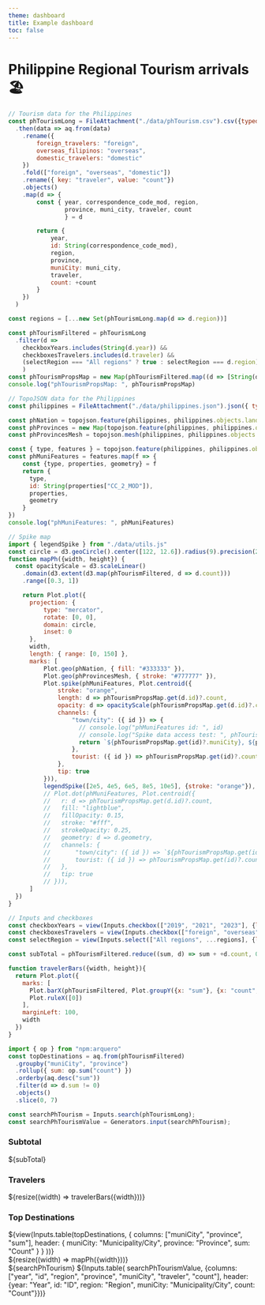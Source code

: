 ```yaml
---
theme: dashboard
title: Example dashboard
toc: false
---
```


# Philippine Regional Tourism arrivals 🏖️

```js
// Tourism data for the Philippines
const phTourismLong = FileAttachment("./data/phTourism.csv").csv({typed: false})
  .then(data => aq.from(data)
    .rename({
        foreign_travelers: "foreign",
        overseas_filipinos: "overseas",
        domestic_travelers: "domestic"
    })
    .fold(["foreign", "overseas", "domestic"])
    .rename({ key: "traveler", value: "count"})
    .objects()
    .map(d => {
        const { year, correspondence_code_mod, region, 
                province, muni_city, traveler, count
                } = d

        return {
            year,
            id: String(correspondence_code_mod),
            region,
            province,
            muniCity: muni_city,
            traveler,
            count: +count
        }
    })
  )
```

```js
const regions = [...new Set(phTourismLong.map(d => d.region))]
```

```js 
const phTourismFiltered = phTourismLong
  .filter(d => 
    checkboxYears.includes(String(d.year)) &&
    checkboxesTravelers.includes(d.traveler) &&
    (selectRegion === "All regions" ? true : selectRegion === d.region)
    )
const phTourismPropsMap = new Map(phTourismFiltered.map((d => [String(d.id), d])))
console.log("phTourismPropsMap: ", phTourismPropsMap)
```

```js
// TopoJSON data for the Philippines
const philippines = FileAttachment("./data/philippines.json").json({ typed: true })
```

```js
const phNation = topojson.feature(philippines, philippines.objects.land)
const phProvinces = new Map(topojson.feature(philippines, philippines.objects.provinces).features.map(d => [d.properties["CC_1"], d]))
const phProvincesMesh = topojson.mesh(philippines, philippines.objects.provinces, (a, b) => a!== b)

const { type, features } = topojson.feature(philippines, philippines.objects.municipalities)
const phMuniFeatures = features.map(f => {
    const {type, properties, geometry} = f
    return { 
      type,
      id: String(properties["CC_2_MOD"]),
      properties,
      geometry
    }
})
console.log("phMuniFeatures: ", phMuniFeatures)
```

```js
// Spike map
import { legendSpike } from "./data/utils.js"
const circle = d3.geoCircle().center([122, 12.6]).radius(9).precision(2)()
function mapPh({width, height}) {
  const opacityScale = d3.scaleLinear()
    .domain(d3.extent(d3.map(phTourismFiltered, d => d.count)))
    .range([0.3, 1])

    return Plot.plot({
      projection: {
          type: "mercator",
          rotate: [0, 0],
          domain: circle,
          inset: 0
      },
      width,
      length: { range: [0, 150] },
      marks: [
          Plot.geo(phNation, { fill: "#333333" }),
          Plot.geo(phProvincesMesh, { stroke: "#777777" }),
          Plot.spike(phMuniFeatures, Plot.centroid({
              stroke: "orange",
              length: d => phTourismPropsMap.get(d.id)?.count,
              opacity: d => opacityScale(phTourismPropsMap.get(d.id)?.count),
              channels: {
                  "town/city": ({ id }) => {
                    // console.log("phMuniFeatures id: ", id)
                    // console.log("Spike data access test: ", phTourismPropsMap.get(id))
                    return `${phTourismPropsMap.get(id)?.muniCity}, ${phTourismPropsMap.get(id)?.province}`
                  },
                  tourist: ({ id }) => phTourismPropsMap.get(id)?.count,
              },
              tip: true
          })),
          legendSpike([2e5, 4e5, 6e5, 8e5, 10e5], {stroke: "orange"}),
          // Plot.dot(phMuniFeatures, Plot.centroid({
          //   r: d => phTourismPropsMap.get(d.id)?.count,
          //   fill: "lightblue",
          //   fillOpacity: 0.15,
          //   stroke: "#fff",
          //   strokeOpacity: 0.25,
          //   geometry: d => d.geometry,
          //   channels: {
          //       "town/city": ({ id }) => `${phTourismPropsMap.get(id)?.muniCity}, ${phTourismPropsMap.get(id)?.province}`,
          //       tourist: ({ id }) => phTourismPropsMap.get(id)?.count,
          //   },
          //   tip: true
          // })),
      ]
  })
}
```

```js
// Inputs and checkboxes
const checkboxYears = view(Inputs.checkbox(["2019", "2021", "2023"], {label: "Select year/s", value: ["2019", "2021", "2023"]}))
const checkboxesTravelers = view(Inputs.checkbox(["foreign", "overseas", "domestic"], {label: "Select travelers", value: ["foreign"]}))
const selectRegion = view(Inputs.select(["All regions", ...regions], {label: "Select region"}))
```

```js
const subTotal = phTourismFiltered.reduce((sum, d) => sum + +d.count, 0)

function travelerBars({width, height}){
  return Plot.plot({
    marks: [
      Plot.barX(phTourismFiltered, Plot.groupY({x: "sum"}, {x: "count", y: "traveler", sort: {y: "x", reverse: true }, fill: "lightblue"})),
      Plot.ruleX([0])
    ],
    marginLeft: 100,
    width
  })
}

import { op } from "npm:arquero"
const topDestinations = aq.from(phTourismFiltered)
  .groupby("muniCity", "province")
  .rollup({ sum: op.sum("count") })
  .orderby(aq.desc("sum"))
  .filter(d => d.sum != 0)
  .objects()
  .slice(0, 7)
```

```js
const searchPhTourism = Inputs.search(phTourismLong);
const searchPhTourismValue = Generators.input(searchPhTourism);
```

<div class="grid grid-cols-3">
  <div class="card">
    <div class="card">
      <h3>Subtotal</h3>
      ${subTotal}
    </div>
    <div class="card">
      <h3>Travelers</h3>
      ${resize((width) => travelerBars({width}))}
    </div>
    <div class="card">
      <h3>Top Destinations</h3>
      ${view(Inputs.table(topDestinations, {
        columns: ["muniCity", "province", "sum"],
        header: { muniCity: "Municipality/City", province: "Province", sum: "Count" }
        }
      ))}
    </div>
  </div>  
  <div class="card grid-colspan-2">
    ${resize((width) => mapPh({width}))}
  </div>
</div>
<div class="card">
  ${searchPhTourism}
  ${Inputs.table(
    searchPhTourismValue, 
    {columns: ["year", "id", "region", "province", "muniCity", "traveler", "count"], 
    header: {year: "Year", id: "ID", region: "Region", muniCity: "Municipality/City", count: "Count"}})}
</div>

<!-- Data: Jonathan C. McDowell, [General Catalog of Artificial Space Objects](https://planet4589.org/space/gcat) -->
